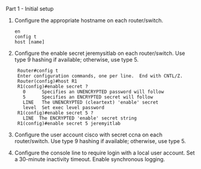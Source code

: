 Part 1 - Initial setup
1. Configure the appropriate hostname on each router/switch.

       en
       config t
       host [name]

3. Configure the enable secret jeremysitlab on each router/switch. Use type 9 hashing if available; otherwise, use type 5.

        Router#config t
        Enter configuration commands, one per line.  End with CNTL/Z.
        Router(config)#host R1
        R1(config)#enable secret ?
          0      Specifies an UNENCRYPTED password will follow
          5      Specifies an ENCRYPTED secret will follow
          LINE   The UNENCRYPTED (cleartext) 'enable' secret
          level  Set exec level password
        R1(config)#enable secret 5 ?
          LINE  The ENCRYPTED 'enable' secret string
        R1(config)#enable secret 5 jeremyitlab



5. Configure the user account cisco with secret ccna on each router/switch. Use type 9 hashing if available; otherwise, use type 5.
6. Configure the console line to require login with a local user account. Set a 30-minute inactivity timeout. Enable synchronous logging.

